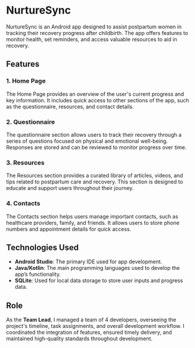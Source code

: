 # NurtureSync

NurtureSync is an Android app designed to assist postpartum women in tracking their recovery progress after childbirth. The app offers features to monitor health, set reminders, and access valuable resources to aid in recovery.

## Features

### 1. **Home Page**
The Home Page provides an overview of the user's current progress and key information. It includes quick access to other sections of the app, such as the questionnaire, resources, and contact details.

### 2. **Questionnaire**
The questionnaire section allows users to track their recovery through a series of questions focused on physical and emotional well-being. Responses are stored and can be reviewed to monitor progress over time.

### 3. **Resources**
The Resources section provides a curated library of articles, videos, and tips related to postpartum care and recovery. This section is designed to educate and support users throughout their journey.

### 4. **Contacts**
The Contacts section helps users manage important contacts, such as healthcare providers, family, and friends. It allows users to store phone numbers and appointment details for quick access.

## Technologies Used

- **Android Studio**: The primary IDE used for app development.
- **Java/Kotlin**: The main programming languages used to develop the app’s functionality.
- **SQLite**: Used for local data storage to store user inputs and progress data.

## Role

As the **Team Lead**, I managed a team of 4 developers, overseeing the project's timeline, task assignments, and overall development workflow. I coordinated the integration of features, ensured timely delivery, and maintained high-quality standards throughout development.
